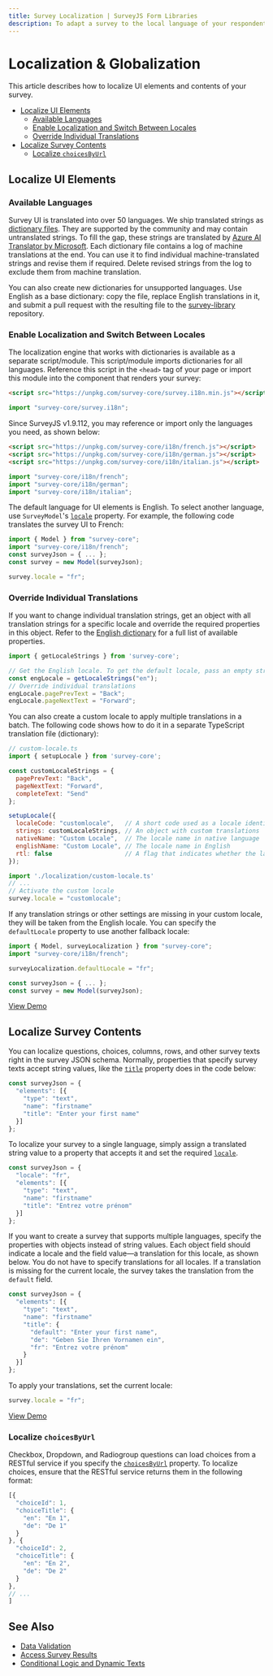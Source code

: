 ```yaml
---
title: Survey Localization | SurveyJS Form Libraries
description: To adapt a survey to the local language of your respondents, localize survey UI elements and contents. Leverage our community-sourced support for 50+ languages.
---
```

# Localization & Globalization

This article describes how to localize UI elements and contents of your survey.

- [Localize UI Elements](#localize-ui-elements)
  - [Available Languages](#available-languages)
  - [Enable Localization and Switch Between Locales](#enable-localization-and-switch-between-locales)
  - [Override Individual Translations](#override-individual-translations)
- [Localize Survey Contents](#localize-survey-contents)
  - [Localize `choicesByUrl`](#localize-choicesbyurl)

## Localize UI Elements

### Available Languages

Survey UI is translated into over 50 languages. We ship translated strings as [dictionary files](https://github.com/surveyjs/survey-library/tree/01bd8abd0c574719956d4d579d48c8010cd389d4/packages/survey-core/src/localization). They are supported by the community and may contain untranslated strings. To fill the gap, these strings are translated by <a href="https://learn.microsoft.com/en-us/azure/ai-services/translator/" target="_blank">Azure AI Translator by Microsoft</a>. Each dictionary file contains a log of machine translations at the end. You can use it to find individual machine-translated strings and revise them if required. Delete revised strings from the log to exclude them from machine translation.

You can also create new dictionaries for unsupported languages. Use English as a base dictionary: copy the file, replace English translations in it, and submit a pull request with the resulting file to the [survey-library](https://github.com/surveyjs/survey-library) repository.

### Enable Localization and Switch Between Locales

The localization engine that works with dictionaries is available as a separate script/module. This script/module imports dictionaries for all languages. Reference this script in the `<head>` tag of your page or import this module into the component that renders your survey:

```html
<script src="https://unpkg.com/survey-core/survey.i18n.min.js"></script>
```

```js
import "survey-core/survey.i18n";
```

Since SurveyJS v1.9.112, you may reference or import only the languages you need, as shown below:

```html
<script src="https://unpkg.com/survey-core/i18n/french.js"></script>
<script src="https://unpkg.com/survey-core/i18n/german.js"></script>
<script src="https://unpkg.com/survey-core/i18n/italian.js"></script>
```

```js
import "survey-core/i18n/french";
import "survey-core/i18n/german";
import "survey-core/i18n/italian";
```

The default language for UI elements is English. To select another language, use `SurveyModel`'s [`locale`](https://surveyjs.io/Documentation/Library?id=surveymodel#locale) property. For example, the following code translates the survey UI to French:

```js
import { Model } from "survey-core";
import "survey-core/i18n/french";
const surveyJson = { ... };
const survey = new Model(surveyJson);

survey.locale = "fr";
```

### Override Individual Translations

If you want to change individual translation strings, get an object with all translation strings for a specific locale and override the required properties in this object. Refer to the [English dictionary](https://github.com/surveyjs/survey-library/blob/master/packages/survey-core/src/localization/english.ts) for a full list of available properties.

```js
import { getLocaleStrings } from 'survey-core';

// Get the English locale. To get the default locale, pass an empty string.
const engLocale = getLocaleStrings("en");
// Override individual translations
engLocale.pagePrevText = "Back";
engLocale.pageNextText = "Forward";
```

You can also create a custom locale to apply multiple translations in a batch. The following code shows how to do it in a separate TypeScript translation file (dictionary):

```js
// custom-locale.ts
import { setupLocale } from 'survey-core';

const customLocaleStrings = {
  pagePrevText: "Back",
  pageNextText: "Forward",
  completeText: "Send"
};

setupLocale({
  localeCode: "customlocale",   // A short code used as a locale identifier (for example, "en", "de", "fr")
  strings: customLocaleStrings, // An object with custom translations
  nativeName: "Custom Locale",  // The locale name in native language
  englishName: "Custom Locale", // The locale name in English 
  rtl: false                    // A flag that indicates whether the language is right-to-left
});
```

```js
import './localization/custom-locale.ts'
// ...
// Activate the custom locale
survey.locale = "customlocale";
```

If any translation strings or other settings are missing in your custom locale, they will be taken from the English locale. You can specify the `defaultLocale` property to use another fallback locale:

```js
import { Model, surveyLocalization } from "survey-core";
import "survey-core/i18n/french";

surveyLocalization.defaultLocale = "fr";

const surveyJson = { ... };
const survey = new Model(surveyJson);
```

[View Demo](https://surveyjs.io/Examples/Library/survey-localization/ (linkStyle))

## Localize Survey Contents

You can localize questions, choices, columns, rows, and other survey texts right in the survey JSON schema. Normally, properties that specify survey texts accept string values, like the [`title`](/Documentation/Library?id=Question#title) property does in the code below:

```js
const surveyJson = {
  "elements": [{
    "type": "text",
    "name": "firstname"
    "title": "Enter your first name"
  }]
};
```

To localize your survey to a single language, simply assign a translated string value to a property that accepts it and set the required [`locale`](/form-library/documentation/api-reference/survey-data-model#locale).

```js
const surveyJson = {
  "locale": "fr",
  "elements": [{
    "type": "text",
    "name": "firstname"
    "title": "Entrez votre prénom"
  }]
};
```

If you want to create a survey that supports multiple languages, specify the properties with objects instead of string values. Each object field should indicate a locale and the field value&mdash;a translation for this locale, as shown below. You do not have to specify translations for all locales. If a translation is missing for the current locale, the survey takes the translation from the `default` field.

```js
const surveyJson = {
  "elements": [{
    "type": "text",
    "name": "firstname"
    "title": {
      "default": "Enter your first name",
      "de": "Geben Sie Ihren Vornamen ein",
      "fr": "Entrez votre prénom"
    }
  }]
};
```

To apply your translations, set the current locale:

```js
survey.locale = "fr";
```

[View Demo](https://surveyjs.io/form-library/examples/survey-localization/ (linkStyle))

### Localize `choicesByUrl`

Checkbox, Dropdown, and Radiogroup questions can load choices from a RESTful service if you specify the [`choicesByUrl`](/Documentation/Library?id=QuestionSelectBase#choicesByUrl) property. To localize choices, ensure that the RESTful service returns them in the following format:

```js
[{
  "choiceId": 1,
  "choiceTitle": {
    "en": "En 1",
    "de": "De 1"
  }
}, {
  "choiceId": 2,
  "choiceTitle": {
    "en": "En 2",
    "de": "De 2"
  }
},
// ...
]
```

## See Also

- [Data Validation](/Documentation/Library?id=data-validation)
- [Access Survey Results](/Documentation/Library?id=handle-survey-results-access)
- [Conditional Logic and Dynamic Texts](/Documentation/Library?id=design-survey-conditional-logic)
